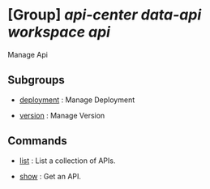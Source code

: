 # [Group] _api-center data-api workspace api_

Manage Api

## Subgroups

- [deployment](/Commands/api-center/data-api/workspace/api/deployment/readme.md)
: Manage Deployment

- [version](/Commands/api-center/data-api/workspace/api/version/readme.md)
: Manage Version

## Commands

- [list](/Commands/api-center/data-api/workspace/api/_list.md)
: List a collection of APIs.

- [show](/Commands/api-center/data-api/workspace/api/_show.md)
: Get an API.
